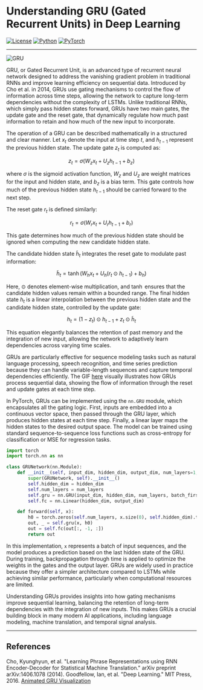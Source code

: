 # Understanding GRU (Gated Recurrent Units) in Deep Learning

[![License](https://img.shields.io/badge/License-Apache_2.0-blue.svg)](https://opensource.org/licenses/Apache-2.0) [![Python](https://img.shields.io/badge/Python-3.8+-3776AB.svg?logo=python\&logoColor=white)](https://www.python.org/) [![PyTorch](https://img.shields.io/badge/PyTorch-2.1.0-EE4C2C.svg)](https://pytorch.org/)

---

![GRU](https://jalammar.github.io/images/t/transformer_decoding_2.gif)

GRU, or Gated Recurrent Unit, is an advanced type of recurrent neural network designed to address the vanishing gradient problem in traditional RNNs and improve learning efficiency on sequential data. Introduced by Cho et al. in 2014, GRUs use gating mechanisms to control the flow of information across time steps, allowing the network to capture long-term dependencies without the complexity of LSTMs. Unlike traditional RNNs, which simply pass hidden states forward, GRUs have two main gates, the update gate and the reset gate, that dynamically regulate how much past information to retain and how much of the new input to incorporate.

The operation of a GRU can be described mathematically in a structured and clear manner. Let $x_t$ denote the input at time step $t$, and $h_{t-1}$ represent the previous hidden state. The update gate $z_t$ is computed as:

$$
z_t = \sigma(W_z x_t + U_z h_{t-1} + b_z)
$$

where $\sigma$ is the sigmoid activation function, $W_z$ and $U_z$ are weight matrices for the input and hidden state, and $b_z$ is a bias term. This gate controls how much of the previous hidden state $h_{t-1}$ should be carried forward to the next step.

The reset gate $r_t$ is defined similarly:

$$
r_t = \sigma(W_r x_t + U_r h_{t-1} + b_r)
$$

This gate determines how much of the previous hidden state should be ignored when computing the new candidate hidden state.

The candidate hidden state $\tilde{h}_t$ integrates the reset gate to modulate past information:

$$
\tilde{h}_t = \tanh(W_h x_t + U_h (r_t \odot h_{t-1}) + b_h)
$$

Here, $\odot$ denotes element-wise multiplication, and $\tanh$ ensures that the candidate hidden values remain within a bounded range. The final hidden state $h_t$ is a linear interpolation between the previous hidden state and the candidate hidden state, controlled by the update gate:

$$
h_t = (1 - z_t) \odot h_{t-1} + z_t \odot \tilde{h}_t
$$

This equation elegantly balances the retention of past memory and the integration of new input, allowing the network to adaptively learn dependencies across varying time scales.

GRUs are particularly effective for sequence modeling tasks such as natural language processing, speech recognition, and time series prediction because they can handle variable-length sequences and capture temporal dependencies efficiently. The GIF [here](https://miro.medium.com/v2/1*goJVQs-p9kgLODFNyhl9zA.gif) visually illustrates how GRUs process sequential data, showing the flow of information through the reset and update gates at each time step.

In PyTorch, GRUs can be implemented using the `nn.GRU` module, which encapsulates all the gating logic. First, inputs are embedded into a continuous vector space, then passed through the GRU layer, which produces hidden states at each time step. Finally, a linear layer maps the hidden states to the desired output space. The model can be trained using standard sequence-to-sequence loss functions such as cross-entropy for classification or MSE for regression tasks.

```python
import torch
import torch.nn as nn

class GRUNetwork(nn.Module):
    def __init__(self, input_dim, hidden_dim, output_dim, num_layers=1, dropout=0.1):
        super(GRUNetwork, self).__init__()
        self.hidden_dim = hidden_dim
        self.num_layers = num_layers
        self.gru = nn.GRU(input_dim, hidden_dim, num_layers, batch_first=True, dropout=dropout)
        self.fc = nn.Linear(hidden_dim, output_dim)

    def forward(self, x):
        h0 = torch.zeros(self.num_layers, x.size(0), self.hidden_dim).to(x.device)
        out, _ = self.gru(x, h0)
        out = self.fc(out[:, -1, :])
        return out
```

In this implementation, `x` represents a batch of input sequences, and the model produces a prediction based on the last hidden state of the GRU. During training, backpropagation through time is applied to optimize the weights in the gates and the output layer. GRUs are widely used in practice because they offer a simpler architecture compared to LSTMs while achieving similar performance, particularly when computational resources are limited.

Understanding GRUs provides insights into how gating mechanisms improve sequential learning, balancing the retention of long-term dependencies with the integration of new inputs. This makes GRUs a crucial building block in many modern AI applications, including language modeling, machine translation, and temporal signal analysis.

---

## References

Cho, Kyunghyun, et al. "Learning Phrase Representations using RNN Encoder-Decoder for Statistical Machine Translation." arXiv preprint arXiv:1406.1078 (2014).
Goodfellow, Ian, et al. "Deep Learning." MIT Press, 2016.
[Animated GRU Visualization](https://miro.medium.com/v2/1*goJVQs-p9kgLODFNyhl9zA.gif)
